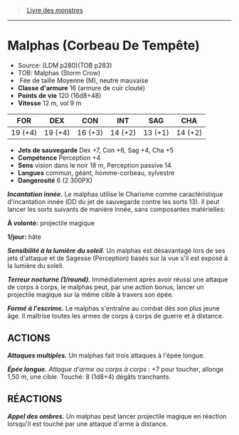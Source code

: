 ﻿> [Livre des monstres](tome_of_beasts.md)

---

# Malphas (Corbeau De Tempête)

- Source: (LDM p280)(TOB p283)
- TOB: Malphas (Storm Crow)
-  Fée de taille Moyenne (M), neutre mauvaise
- **Classe d'armure** 16 (armure de cuir clouté)
- **Points de vie** 120 (16d8+48)
- **Vitesse** 12 m, vol 9 m

|FOR|DEX|CON|INT|SAG|CHA|
|---|---|---|---|---|---|
|19 (+4)|19 (+4)|16 (+3)|14 (+2)|13 (+1)|14 (+2)|

- **Jets de sauvegarde** Dex +7, Con +6, Sag +4, Cha +5
- **Compétence** Perception +4
- **Sens** vision dans le noir 18 m, Perception passive 14
- **Langues** commun, géant, homme-corbeau, sylvestre
- **Dangerosité** 6 (2 300PX)

**_Incantation innée._** Le malphas utilise le Charisme comme caractéristique d'incantation innée (DD du jet de sauvegarde contre les sorts 13). Il peut lancer les sorts suivants de manière innée, sans composantes matérielles:

**À volonté:** projectile magique

**1/jour:** hâte

**_Sensibilité à la lumière du soleil._** Un malphas est désavantagé lors de ses jets d'attaque et de Sagesse (Perception) basés sur la vue s'il est exposé à la lumière du soleil.

**_Terreur nocturne (1/round)._** Immédiatement après avoir réussi une attaque de corps à corps, le malphas peut, par une action bonus, lancer un projectile magique sur la même cible à travers son épée.

**_Formé à l'escrime._** Le malphas s'entraîne au combat dès son plus jeune âge. Il maîtrise toutes les armes de corps à corps de guerre et à distance.

## ACTIONS

**_Attaques multiples._** Un malphas fait trois attaques à l'épée longue.

**_Épée longue._** _Attaque d'arme au corps à corps :_ +7 pour toucher, allonge 1,50 m, une cible. Touché: 8 (1d8+4) dégâts tranchants.

## RÉACTIONS

**_Appel des ombres._** Un malphas peut lancer projectile magique en réaction lorsqu'il est touché par une attaque d'arme à distance.

